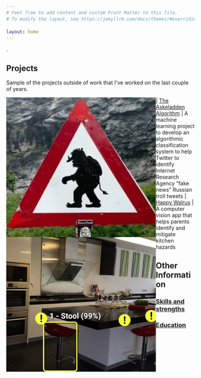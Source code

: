 ```yaml
---
# Feel free to add content and custom Front Matter to this file.
# To modify the layout, see https://jekyllrb.com/docs/themes/#overriding-theme-defaults

layout: home
---
```

.
## Projects

Sample of the projects outside of work that I've worked on the last couple of years.

<img style="float:left" width="400" src="/assets/images/twitter-troll.jpg"> | [The Askeladden Algorithm](/projects/askeladden-algorithm) | A machine learning project to develop an algorithmic classification system to help Twitter to identify Internet Research Agency “fake news” Russian troll tweets
<img style="float:left" width="400" src="/assets/images/happy-walrus.jpg"> | [Happy Walrus](/projects/happy-walrus) | A computer vision app that helps parents identify and mitigate kitchen hazards


## Other Information

### [Skills and strengths](/skills-strengths/)

### [Education](/education/)
